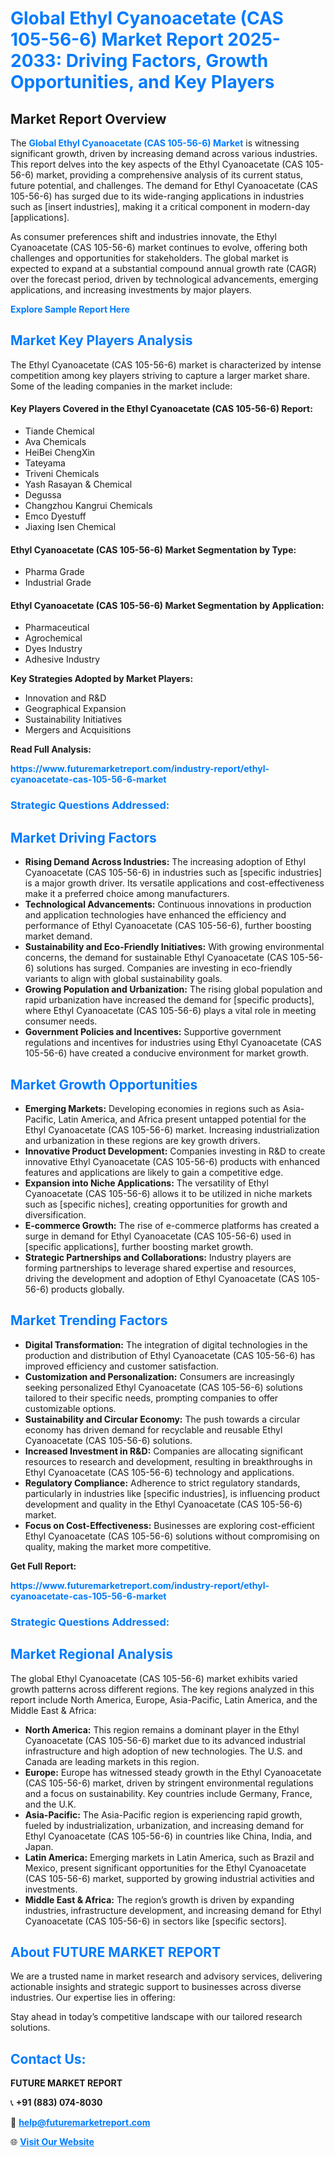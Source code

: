 <h1 style="color: #007BFF;">Global Ethyl Cyanoacetate (CAS 105-56-6) Market Report 2025-2033: Driving Factors, Growth Opportunities, and Key Players</h1>

<section id="overview">
<h2>Market Report Overview</h2>
<p>The <a href="https://www.futuremarketreport.com/industry-report/ethyl-cyanoacetate-cas-105-56-6-market" style="color: #007BFF; text-decoration: none;"><strong>Global Ethyl Cyanoacetate (CAS 105-56-6) Market</strong></a> is witnessing significant growth, driven by increasing demand across various industries. This report delves into the key aspects of the Ethyl Cyanoacetate (CAS 105-56-6) market, providing a comprehensive analysis of its current status, future potential, and challenges. The demand for Ethyl Cyanoacetate (CAS 105-56-6) has surged due to its wide-ranging applications in industries such as [insert industries], making it a critical component in modern-day [applications].</p>
<p>As consumer preferences shift and industries innovate, the Ethyl Cyanoacetate (CAS 105-56-6) market continues to evolve, offering both challenges and opportunities for stakeholders. The global market is expected to expand at a substantial compound annual growth rate (CAGR) over the forecast period, driven by technological advancements, emerging applications, and increasing investments by major players.</p>
</section>

<section id="overview">
<p><a href="https://www.futuremarketreport.com/request-sample/reportId=89225" style="color: #007BFF; text-decoration: none;"><strong>Explore Sample Report Here</strong></a></p>
</section>

<section id="key-players">
<h2 style="color: #007BFF;">Market Key Players Analysis</h2>
<p>The Ethyl Cyanoacetate (CAS 105-56-6) market is characterized by intense competition among key players striving to capture a larger market share. Some of the leading companies in the market include:</p>
<h4>Key Players Covered in the Ethyl Cyanoacetate (CAS 105-56-6) Report:</h4>
<ul><li>Tiande Chemical</li><li>Ava Chemicals</li><li>HeiBei ChengXin</li><li>Tateyama</li><li>Triveni Chemicals</li><li>Yash Rasayan &amp; Chemical</li><li>Degussa</li><li>Changzhou Kangrui Chemicals</li><li>Emco Dyestuff</li><li>Jiaxing Isen Chemical</li></ul>
<h4>Ethyl Cyanoacetate (CAS 105-56-6) Market Segmentation by Type:</h4>
<ul><li>Pharma Grade</li><li>Industrial Grade</li></ul>

<h4>Ethyl Cyanoacetate (CAS 105-56-6) Market Segmentation by Application:</h4>
<ul><li>Pharmaceutical</li><li>Agrochemical</li><li>Dyes Industry</li><li>Adhesive Industry</li></ul>
<p><strong>Key Strategies Adopted by Market Players:</strong></p>
<ul>
<li>Innovation and R&D</li>
<li>Geographical Expansion</li>
<li>Sustainability Initiatives</li>
<li>Mergers and Acquisitions</li>
</ul>
</section>

<section>
<p><strong>Read Full Analysis: </strong></p><a href="https://www.futuremarketreport.com/industry-report/ethyl-cyanoacetate-cas-105-56-6-market" style="color: #007BFF; text-decoration: none;"><strong>https://www.futuremarketreport.com/industry-report/ethyl-cyanoacetate-cas-105-56-6-market</strong></a>
<h3 style="color: #007BFF;">Strategic Questions Addressed:</h3>
</section>

<section id="driving-factors">
<h2 style="color: #007BFF;">Market Driving Factors</h2>
<ul>
<li><strong>Rising Demand Across Industries:</strong> The increasing adoption of Ethyl Cyanoacetate (CAS 105-56-6) in industries such as [specific industries] is a major growth driver. Its versatile applications and cost-effectiveness make it a preferred choice among manufacturers.</li>
<li><strong>Technological Advancements:</strong> Continuous innovations in production and application technologies have enhanced the efficiency and performance of Ethyl Cyanoacetate (CAS 105-56-6), further boosting market demand.</li>
<li><strong>Sustainability and Eco-Friendly Initiatives:</strong> With growing environmental concerns, the demand for sustainable Ethyl Cyanoacetate (CAS 105-56-6) solutions has surged. Companies are investing in eco-friendly variants to align with global sustainability goals.</li>
<li><strong>Growing Population and Urbanization:</strong> The rising global population and rapid urbanization have increased the demand for [specific products], where Ethyl Cyanoacetate (CAS 105-56-6) plays a vital role in meeting consumer needs.</li>
<li><strong>Government Policies and Incentives:</strong> Supportive government regulations and incentives for industries using Ethyl Cyanoacetate (CAS 105-56-6) have created a conducive environment for market growth.</li>
</ul>
</section>

<section id="growth-opportunities">
<h2 style="color: #007BFF;">Market Growth Opportunities</h2>
<ul>
<li><strong>Emerging Markets:</strong> Developing economies in regions such as Asia-Pacific, Latin America, and Africa present untapped potential for the Ethyl Cyanoacetate (CAS 105-56-6) market. Increasing industrialization and urbanization in these regions are key growth drivers.</li>
<li><strong>Innovative Product Development:</strong> Companies investing in R&D to create innovative Ethyl Cyanoacetate (CAS 105-56-6) products with enhanced features and applications are likely to gain a competitive edge.</li>
<li><strong>Expansion into Niche Applications:</strong> The versatility of Ethyl Cyanoacetate (CAS 105-56-6) allows it to be utilized in niche markets such as [specific niches], creating opportunities for growth and diversification.</li>
<li><strong>E-commerce Growth:</strong> The rise of e-commerce platforms has created a surge in demand for Ethyl Cyanoacetate (CAS 105-56-6) used in [specific applications], further boosting market growth.</li>
<li><strong>Strategic Partnerships and Collaborations:</strong> Industry players are forming partnerships to leverage shared expertise and resources, driving the development and adoption of Ethyl Cyanoacetate (CAS 105-56-6) products globally.</li>
</ul>
</section>

<section id="trending-factors">
<h2 style="color: #007BFF;">Market Trending Factors</h2>
<ul>
<li><strong>Digital Transformation:</strong> The integration of digital technologies in the production and distribution of Ethyl Cyanoacetate (CAS 105-56-6) has improved efficiency and customer satisfaction.</li>
<li><strong>Customization and Personalization:</strong> Consumers are increasingly seeking personalized Ethyl Cyanoacetate (CAS 105-56-6) solutions tailored to their specific needs, prompting companies to offer customizable options.</li>
<li><strong>Sustainability and Circular Economy:</strong> The push towards a circular economy has driven demand for recyclable and reusable Ethyl Cyanoacetate (CAS 105-56-6) solutions.</li>
<li><strong>Increased Investment in R&D:</strong> Companies are allocating significant resources to research and development, resulting in breakthroughs in Ethyl Cyanoacetate (CAS 105-56-6) technology and applications.</li>
<li><strong>Regulatory Compliance:</strong> Adherence to strict regulatory standards, particularly in industries like [specific industries], is influencing product development and quality in the Ethyl Cyanoacetate (CAS 105-56-6) market.</li>
<li><strong>Focus on Cost-Effectiveness:</strong> Businesses are exploring cost-efficient Ethyl Cyanoacetate (CAS 105-56-6) solutions without compromising on quality, making the market more competitive.</li>
</ul>
</section>

<section>
<p><strong>Get Full Report: </strong></p><a href="https://www.futuremarketreport.com/industry-report/ethyl-cyanoacetate-cas-105-56-6-market" style="color: #007BFF; text-decoration: none;"><strong>https://www.futuremarketreport.com/industry-report/ethyl-cyanoacetate-cas-105-56-6-market</strong></a>
<h3 style="color: #007BFF;">Strategic Questions Addressed:</h3>
</section>


<section id="regional-analysis">
<h2 style="color: #007BFF;">Market Regional Analysis</h2>
<p>The global Ethyl Cyanoacetate (CAS 105-56-6) market exhibits varied growth patterns across different regions. The key regions analyzed in this report include North America, Europe, Asia-Pacific, Latin America, and the Middle East & Africa:</p>
<ul>
<li><strong>North America:</strong> This region remains a dominant player in the Ethyl Cyanoacetate (CAS 105-56-6) market due to its advanced industrial infrastructure and high adoption of new technologies. The U.S. and Canada are leading markets in this region.</li>
<li><strong>Europe:</strong> Europe has witnessed steady growth in the Ethyl Cyanoacetate (CAS 105-56-6) market, driven by stringent environmental regulations and a focus on sustainability. Key countries include Germany, France, and the U.K.</li>
<li><strong>Asia-Pacific:</strong> The Asia-Pacific region is experiencing rapid growth, fueled by industrialization, urbanization, and increasing demand for Ethyl Cyanoacetate (CAS 105-56-6) in countries like China, India, and Japan.</li>
<li><strong>Latin America:</strong> Emerging markets in Latin America, such as Brazil and Mexico, present significant opportunities for the Ethyl Cyanoacetate (CAS 105-56-6) market, supported by growing industrial activities and investments.</li>
<li><strong>Middle East & Africa:</strong> The region’s growth is driven by expanding industries, infrastructure development, and increasing demand for Ethyl Cyanoacetate (CAS 105-56-6) in sectors like [specific sectors].</li>
</ul>
</section>

<footer>
<h2 style="color: #007BFF;">About FUTURE MARKET REPORT</h2>
<p>We are a trusted name in market research and advisory services, delivering actionable insights and strategic support to businesses across diverse industries. Our expertise lies in offering:</p>

<p>Stay ahead in today’s competitive landscape with our tailored research solutions.</p>

<h2 style="color: #007BFF;">Contact Us:</h2>
<p><strong>FUTURE MARKET REPORT</strong></p>
<p>📞 <strong>+91 (883) 074-8030</strong></p>
<p>📧 <strong><a href="mailto:help@futuremarketreport.com" style="color: #007BFF;">help@futuremarketreport.com</a></strong></p>
<p>🌐 <strong><a href="https://www.futuremarketreport.com/" style="color: #007BFF;">Visit Our Website</a></strong></p>
</footer>